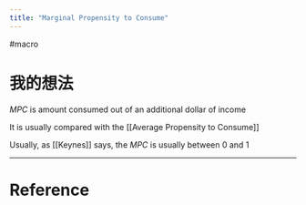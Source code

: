 ```yaml
---
title: "Marginal Propensity to Consume"
---
```


#macro 

# 我的想法

$MPC$ is amount consumed out of an additional dollar of income

It is usually compared with the [[Average Propensity to Consume]]

Usually, as [[Keynes]] says, the $MPC$ is usually between 0 and 1



---



# Reference 


